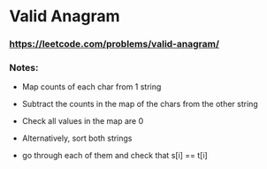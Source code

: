 # Valid Anagram

### https://leetcode.com/problems/valid-anagram/

### Notes:

* Map counts of each char from 1 string
* Subtract the counts in the map of the chars from the other string
* Check all values in the map are 0

* Alternatively, sort both strings
* go through each of them and check that s[i] == t[i]